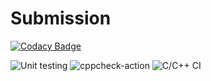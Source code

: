 # Submission

[![Codacy Badge](https://api.codacy.com/project/badge/Grade/76c2b463d28b477780f15c421b387ed1)](https://app.codacy.com/manual/99002664/Submission?utm_source=github.com&utm_medium=referral&utm_content=99002664/Submission&utm_campaign=Badge_Grade_Settings)

![Unit testing](https://github.com/99002664/Submission/workflows/Unit%20testing/badge.svg)
![cppcheck-action](https://github.com/99002664/Submission/workflows/cppcheck-action/badge.svg)
![C/C++ CI](https://github.com/99002664/Submission/workflows/C/C++%20CI/badge.svg)
